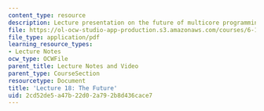 ```yaml
---
content_type: resource
description: Lecture presentation on the future of multicore programming.
file: https://ol-ocw-studio-app-production.s3.amazonaws.com/courses/6-189-multicore-programming-primer-january-iap-2007/2cd52de5a47b22d02a792b8d436cace7_lec18future.pdf
file_type: application/pdf
learning_resource_types:
- Lecture Notes
ocw_type: OCWFile
parent_title: Lecture Notes and Video
parent_type: CourseSection
resourcetype: Document
title: 'Lecture 18: The Future'
uid: 2cd52de5-a47b-22d0-2a79-2b8d436cace7
---
```

